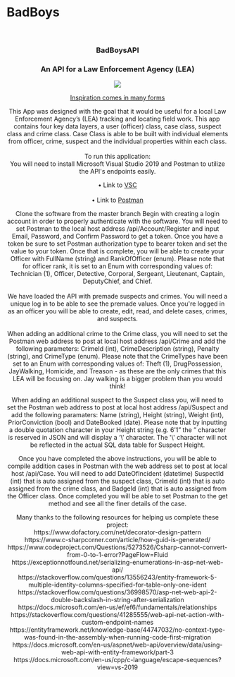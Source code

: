 # BadBoys

<br />
<p align="center">
  <h3 align="center">BadBoysAPI</h3>
  <h3 align="center">An API for a Law Enforcement Agency (LEA)</h3>
    <p align="center">
<img src=https://cloudsmallbusinessservice.com/wp-content/uploads/2017/02/Best-Law-Enforcement-Software.png">
  <p align="center">
    <a href="https://www.youtube.com/watch?v=BUjUz_QEh48" target="blank"> Inspiration comes in many forms </a>
    <br />
  </p>
</p>
<p align="center">
This App was designed with the goal that it would be useful for a local Law Enforcement Agency’s (LEA) tracking and locating field work. This app contains four key data layers, a user (officer) class, case class, suspect class and crime class. Case Class is able to be built with individual elements from officer, crime, suspect and the individual properties within each class. 
<br><br>
To run this application:
<br>
You will need to install Microsoft Visual Studio 2019 and Postman to utilize the API's endpoints easily.
<br>
<p align="center">
•	Link to <a href="https://visualstudio.microsoft.com/downloads/" target="blank">VSC</a>
<br>
<br>
•	Link to <a href="https://www.postman.com/downloads/" target="blank">Postman</a>
</p>
<p align="center">
Clone the software from the master branch
Begin with creating a login account in order to properly authenticate with the software. You will need to set Postman to the local host address /api/Account/Register and input Email, Password, and Confirm Password to get a token. Once you have a token be sure to set Postman authorization type to bearer token and set the value to your token. Once that is complete, you will be able to create your Officer with FullName (string) and RankOfOfficer (enum). Please note that for officer rank, it is set to an Enum with corresponding values of: Technician (1), Officer, Detective, Corporal, Sergeant, Lieutenant, Captain, DeputyChief, and Chief. 
                 <br>
                 <br>
We have loaded the API with premade suspects and crimes. You will need a unique log in to be able to see the premade values. Once you're logged in as an officer you will be able to create, edit, read, and delete cases, crimes, and suspects. 
<br><br>
When adding an additional crime to the Crime class, you will need to set the Postman web address to post at local host address /api/Crime and add the following parameters: CrimeId (int), CrimeDescription (string), Penalty (string), and CrimeType (enum). Please note that the CrimeTypes have been set to an Enum with corresponding values of: Theft (1), DrugPossession, JayWalking, Homicide, and Treason - as these are the only crimes that this LEA will be focusing on. Jay walking is a bigger problem than you would think!  
<p align="center">
When adding an additional suspect to the Suspect class you, will need to set the Postman web address to post at local host address /api/Suspect and add the following paramaters: Name (string), Height (string), Weight (int), PriorConviction (bool) and DateBooked (date). Please note that by inputting a double quotation character in your Height string (e.g. 6’1” the ” character is reserved in JSON and will display a ‘\’ character. The '\' character will not be reflected in the actual SQL data table for Suspect Height. 
<p align="center">
Once you have completed the above instructions, you will be able to compile addition cases in Postman with the web address set to post at local host /api/Case. You will need to add DateOfIncident (datetime) SuspectId (int) that is auto assigned from the suspect class, CrimeId (int) that is auto assigned from the crime class, and BadgeId (int) that is auto assigned from the Officer class. Once completed you will be able to set Postman to the get method and see all the finer details of the case.</p>
                 <p align="center">
Many thanks to the following resources for helping us complete these project:<br>
https://www.dofactory.com/net/decorator-design-pattern<br>
https://www.c-sharpcorner.com/article/how-guid-is-generated/<br>
https://www.codeproject.com/Questions/5273526/Csharp-cannot-convert-from-0-to-1-error?PageFlow=Fluid<br>
https://exceptionnotfound.net/serializing-enumerations-in-asp-net-web-api/<br>
https://stackoverflow.com/questions/13556243/entity-framework-5-multiple-identity-columns-specified-for-table-only-one-ident<br>
https://stackoverflow.com/questions/36998570/asp-net-web-api-2-double-backslash-in-string-after-serialization<br>
https://docs.microsoft.com/en-us/ef/ef6/fundamentals/relationships<br>
https://stackoverflow.com/questions/41285555/web-api-net-action-with-custom-endpoint-names<br>
https://entityframework.net/knowledge-base/44747032/no-context-type-was-found-in-the-assembly-when-running-code-first-migration<br>
https://docs.microsoft.com/en-us/aspnet/web-api/overview/data/using-web-api-with-entity-framework/part-3<br>
https://docs.microsoft.com/en-us/cpp/c-language/escape-sequences?view=vs-2019<br>
                                  </p>

